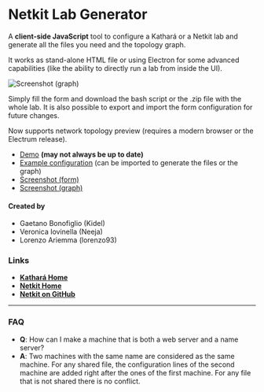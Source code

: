 # Netkit Lab Generator
A **client-side JavaScript** tool to configure a Kathará or a Netkit lab and generate all the files you need and the topology graph. 

It works as stand-alone HTML file or using Electron for some advanced capabilities (like the ability to directly run a lab from inside the UI).

![Screenshot (graph)](https://raw.githubusercontent.com/Kidel/Netkit-Lab-Generator/master/images/screencapture-201801141.png)

Simply fill the form and download the bash script or the .zip file with the whole lab. 
It is also possible to export and import the form configuration for future changes.

Now supports network topology preview (requires a modern browser or the Electrum release).

* [Demo](http://bytearound.com/jobs/nlg/) **(may not always be up to date)**
* [Example configuration](https://raw.githubusercontent.com/Kidel/Netkit-Lab-Generator/master/examples/example_lab.config) (can be imported to generate the files or the graph)
* [Screenshot (form)](https://raw.githubusercontent.com/Kidel/Netkit-Lab-Generator/master/images/screencapture-201801140.png)
* [Screenshot (graph)](https://raw.githubusercontent.com/Kidel/Netkit-Lab-Generator/master/images/screencapture-201801141.png)


#### Created by

   * Gaetano Bonofiglio (Kidel)
   * Veronica Iovinella (Neeja)
   * Lorenzo Ariemma (lorenzo93)

### Links

 * [**Kathará Home**](http://www.kathara.org)
 * [**Netkit Home**](http://wiki.netkit.org/index.php/Main_Page)
 * [**Netkit on GitHub**](https://github.com/maxonthegit/netkit-core)

***

### FAQ

* **Q**: How can I make a machine that is both a web server and a name server?
* **A**: Two machines with the same name are considered as the same machine. For any shared file, the configuration lines of the second machine are added right after the ones of the first machine. For any file that is not shared there is no conflict.
